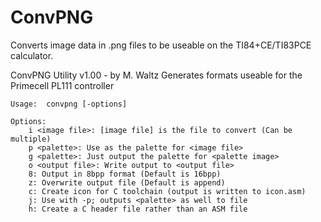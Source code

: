 # ConvPNG

Converts image data in .png files to be useable on the TI84+CE/TI83PCE calculator.

ConvPNG Utility v1.00 - by M. Waltz
    Generates formats useable for the Primecell PL111 controller
    
    Usage:  convpng [-options]
    
    Options:
        i <image file>: [image file] is the file to convert (Can be multiple)
        p <palette>: Use as the palette for <image file>
        g <palette>: Just output the palette for <palette image>
        o <output file>: Write output to <output file>
        8: Output in 8bpp format (Default is 16bpp)
        z: Overwrite output file (Default is append)
        c: Create icon for C toolchain (output is written to icon.asm)
        j: Use with -p; outputs <palette> as well to file
        h: Create a C header file rather than an ASM file